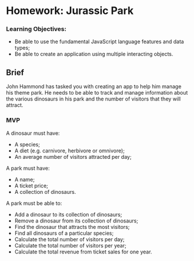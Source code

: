 # Homework: Jurassic Park

### Learning Objectives:
- Be able to use the fundamental JavaScript language features and data types;
- Be able to create an application using multiple interacting objects.

## Brief

John Hammond has tasked you with creating an app to help him manage his theme park. He needs to be able to track and manage information about the various dinosaurs in his park and the number of visitors that they will attract.

### MVP

A dinosaur must have:
- A species;
- A diet (e.g. carnivore, herbivore or omnivore);
- An average number of visitors attracted per day;

A park must have:
- A name;
- A ticket price;
- A collection of dinosaurs.

A park must be able to:
- Add a dinosaur to its collection of dinosaurs;
- Remove a dinosaur from its collection of dinosaurs;
- Find the dinosaur that attracts the most visitors;
- Find all dinosaurs of a particular species;
- Calculate the total number of visitors per day;
- Calculate the total number of visitors per year;
- Calculate the total revenue from ticket sales for one year.
